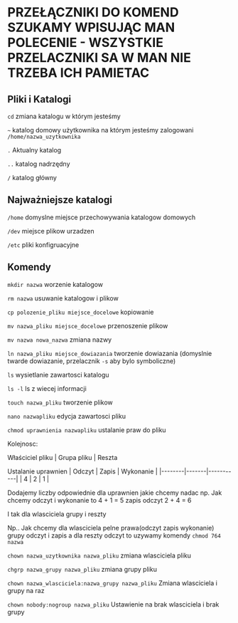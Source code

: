 # PRZEŁĄCZNIKI DO KOMEND SZUKAMY WPISUJĄC MAN POLECENIE - WSZYSTKIE PRZELACZNIKI SA W MAN NIE TRZEBA ICH PAMIETAC

## Pliki i Katalogi

`cd` zmiana katalogu w którym jesteśmy

`~` katalog domowy użytkownika na którym jesteśmy zalogowani `/home/nazwa_uzytkownika`

`.` Aktualny katalog

`..` katalog nadrzędny

`/` katalog główny

## Najważniejsze katalogi

`/home` domyslne miejsce przechowywania katalogow domowych

`/dev` miejsce plikow urzadzen

`/etc` pliki konfigruacyjne

## Komendy

`mkdir nazwa` worzenie katalogow

`rm nazwa` usuwanie katalogow i plikow

`cp polozenie_pliku miejsce_docelowe` kopiowanie

`mv nazwa_pliku miejsce_docelowe` przenoszenie plikow

`mv nazwa nowa_nazwa` zmiana nazwy

`ln nazwa_pliku miejsce_dowiazania` tworzenie dowiazania (domyslnie twarde dowiazanie, przelacznik `-s` aby bylo symboliczne) 

`ls` wysietlanie zawartosci katalogu 

`ls -l` ls z wiecej informacji

`touch nazwa_pliku` tworzenie plikow

`nano nazwapliku` edycja zawartosci pliku

`chmod uprawnienia nazwapliku` ustalanie praw do pliku

Kolejnosc:

Właściciel pliku | Grupa pliku | Reszta

Ustalanie uprawnien 
| Odczyt | Zapis | Wykonanie |
|--------|-------|-----------|
| 4      | 2     | 1         |

Dodajemy liczby odpowiednie dla uprawnien jakie chcemy nadac np. Jak chcemy odczyt i wykonanie to 4 + 1 = 5  zapis odczyt 2 + 4 = 6

I tak dla wlasciciela grupy i reszty

Np.. Jak chcemy dla wlasciciela pelne prawa(odczyt zapis wykonanie) grupy odczyt i zapis a dla reszty odczyt to uzywamy komendy `chmod 764 nazwa`

`chown nazwa_uzytkownika nazwa_pliku` zmiana wlasciciela pliku

`chgrp nazwa_grupy nazwa_pliku` zmiana grupy pliku

`chown nazwa_wlasciciela:nazwa_grupy nazwa_pliku` Zmiana wlasciciela i grupy na raz 

`chown nobody:nogroup nazwa_pliku` Ustawienie na brak wlasciciela i brak grupy
